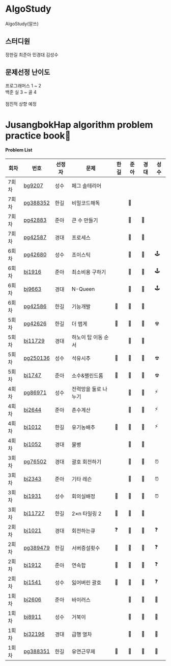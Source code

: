# AlgoStudy
AlgoStudy(알쓰) 

## 스터디원 
정한길 최준아 민경대 김성수

## 문제선정 난이도
프로그래머스 1 ~ 2
<br>
백준 실 3 ~ 골 4 
<br>
<br>
점진적 상향 예정

# JusangbokHap algorithm problem practice book📝



#### Problem List
|회차|번호|선정자|문제|한길|준아|경대|성수|
|---|---|---|---|---|---|---|---|
|7회차|[bg9207](https://www.acmicpc.net/problem/9207)|성수|페그 솔테리어||||
|7회차|[pg388352](https://school.programmers.co.kr/learn/courses/30/lessons/388352)|한길|비밀코드해독||🐣||
|7회차|[pg42883](https://school.programmers.co.kr/learn/courses/30/lessons/42883)|준아|큰 수 만들기||🐣|🐧|
|7회차|[pg42587](https://school.programmers.co.kr/learn/courses/30/lessons/42587)|경대|프로세스||🐣|🐧|
|6회차|[pg42680](https://school.programmers.co.kr/learn/courses/30/lessons/42860)|성수|조이스틱||🐣|🐧|🕹
|6회차|[bj1916](https://www.acmicpc.net/problem/1916)| 준아|최소비용 구하기||🐣|🐧|🕹
|6회차|[bj9663](https://www.acmicpc.net/problem/9663)|경대|N-Queen||🐣|🐧|🕹
|6회차|[pg42586](https://school.programmers.co.kr/learn/courses/30/lessons/42586)|한길|기능개발|👻|🐣|🐧|
|5회차|[pg42626](https://school.programmers.co.kr/learn/courses/30/lessons/42626)|한길|더 맵게|👻|🐣|🐧|☢
|5회차|[bj11729](https://www.acmicpc.net/problem/11729)|경대|하노이 탑 이동 순서||🐣|🐧|
|5회차|[pg250136](https://school.programmers.co.kr/learn/courses/30/lessons/250136)|성수|석유시추|👻|🐣|🐧|☢
|5회차|[bj1747](https://www.acmicpc.net/problem/1747)|준아|소수&팰린드롬|👻|🐣|🐧|☢
|4회차|[pg86971](https://school.programmers.co.kr/learn/courses/30/lessons/86971)|성수|전력망을 둘로 나누기||🐣|🐧|⚡ 
|4회차|[bj2644](https://www.acmicpc.net/problem/2644)|준아|촌수계산||🐣|🐧|⚡
|4회차|[bj1012](https://www.acmicpc.net/problem/1012)|한길|유기농배추|👻|🐣|🐧|⚡
|4회차|[bj1052](https://www.acmicpc.net/problem/1052)|경대|물병||🐣|🐧|
|3회차|[pg76502](https://school.programmers.co.kr/learn/courses/30/lessons/76502)|경대|괄호 회전하기||🐣|🐧|⏰
|3회차|[bj2343](https://www.acmicpc.net/problem/2343)|준아|기타 레슨||🐣|🐧|⏰
|3회차|[bj1931](https://www.acmicpc.net/problem/1931)|성수|회의실배정|👻|🐣|🐧|⏰
|3회차|[bj11727](https://www.acmicpc.net/problem/11727)|한길|2×n 타일링 2|👻|🐣|🐧|
|2회차|[bj1021](https://www.acmicpc.net/problem/1021)|경대|회전하는큐|❓|🐣|🐧|❓
|2회차|[pg389479](https://school.programmers.co.kr/learn/courses/30/lessons/389479)|한길|서버증설횟수|👻|🐣|🐧|❓
|2회차|[bj1912](https://www.acmicpc.net/problem/1912)|준아|연속합|👻|🐣|🐧|❓
|2회차|[bj1541](https://www.acmicpc.net/problem/1541)|성수|잃어버린 괄호|👻|🐣|🐧|❓  
|1회차|[bj2606](https://www.acmicpc.net/problem/2606)|준아|바이러스||🐣|🐧| 🐢
|1회차|[bj8911](https://www.acmicpc.net/problem/8911)|성수|거북이||🐣|🐧| 🐢
|1회차|[bj32196](https://www.acmicpc.net/problem/32196)|경대|급행 열차||🐣|🐧| 🐢
|1회차|[pg388351](https://school.programmers.co.kr/learn/courses/30/lessons/388351)|한길|유연근무제|👻|🐣|🐧|🐢
